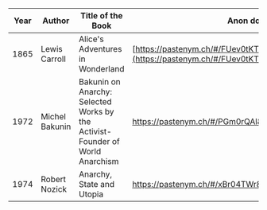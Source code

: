 | **Year** | **Author**                                                              | **Title of the Book**                                                                                                      | **Anon dowload link for the book**                                  |
|----------|-------------------------------------------------------------------------|----------------------------------------------------------------------------------------------------------------------------|---------------------------------------------------------------------|
| 1865     | Lewis Carroll                                                           | Alice's Adventures in Wonderland                                                                                           | [https://pastenym.ch/#/FUev0tKT&key=88e0d78663fa84046541450b1db5dcd2](https://pastenym.ch/#/FUev0tKT&key=88e0d78663fa84046541450b1db5dcd2) |
| 1972     | Michel Bakunin                                                          | Bakunin on Anarchy: Selected Works by the Activist-Founder of World Anarchism                                              | https://pastenym.ch/#/PGm0rQAl&key=7c3dff6bc9df1b3fb0681352da7f87d7 |
| 1974     | Robert Nozick                                                           | Anarchy, State and Utopia                                                                                                  | https://pastenym.ch/#/xBr04TWr&key=44946fed9d04a33f8baab688f9512468 |
